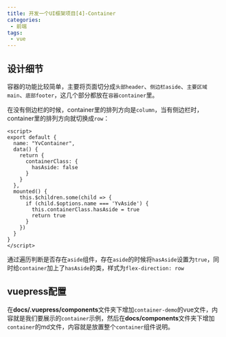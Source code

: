 ```yaml
---
title: 开发一个UI框架项目[4]-Container
categories:
 - 前端
tags:
 - vue
---
```


## 设计细节

容器的功能比较简单，主要将页面切分成`头部header`、`侧边栏aside`、`主要区域main`、`底部footer`，这几个部分都放在`容器container`里。

<!-- more -->

在没有侧边栏的时候，container里的排列方向是`column`，当有侧边栏时，container里的排列方向就切换成`row`：

```vue
<script>
export default {
  name: "YvContainer",
  data() {
    return {
      containerClass: {
        hasAside: false
      }
    }
  },
  mounted() {
    this.$children.some(child => {
      if (child.$options.name === 'YvAside') {
        this.containerClass.hasAside = true
        return true
      }
    })
  }
}
</script>
```

通过遍历判断是否存在`aside`组件，存在`aside`的时候将`hasAside`设置为`true`，同时给`container`加上了`hasAside`的类，样式为`flex-direction: row`

## vuepress配置

在**docs/.vuepress/components**文件夹下增加`container-demo`的vue文件，内容就是我们要展示的`container`示例，然后在**docs/components**文件夹下增加`container`的md文件，内容就是放置整个`container`组件说明。